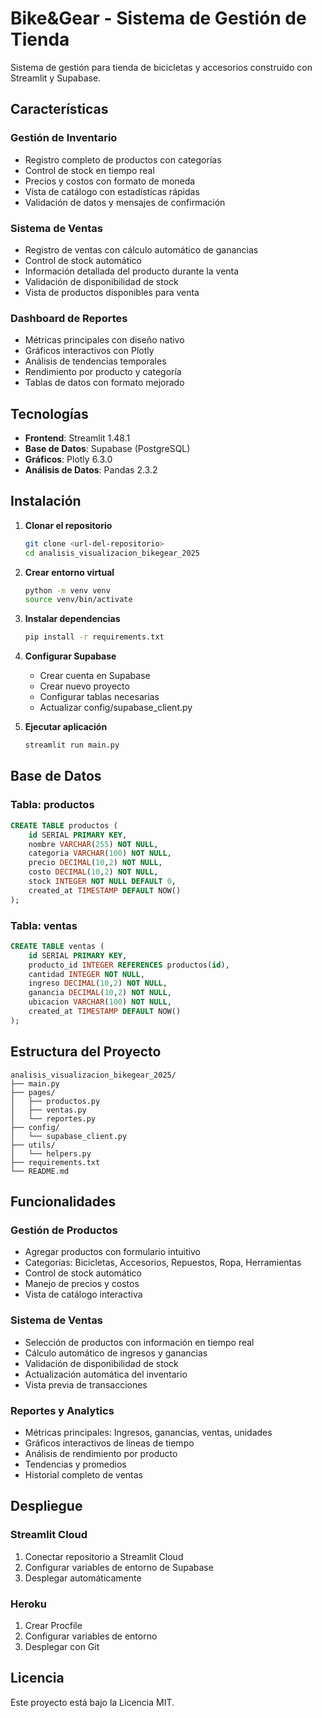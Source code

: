 # Bike&Gear - Sistema de Gestión de Tienda

Sistema de gestión para tienda de bicicletas y accesorios construido con Streamlit y Supabase.

## Características

### Gestión de Inventario
- Registro completo de productos con categorías
- Control de stock en tiempo real
- Precios y costos con formato de moneda
- Vista de catálogo con estadísticas rápidas
- Validación de datos y mensajes de confirmación

### Sistema de Ventas
- Registro de ventas con cálculo automático de ganancias
- Control de stock automático
- Información detallada del producto durante la venta
- Validación de disponibilidad de stock
- Vista de productos disponibles para venta

### Dashboard de Reportes
- Métricas principales con diseño nativo
- Gráficos interactivos con Plotly
- Análisis de tendencias temporales
- Rendimiento por producto y categoría
- Tablas de datos con formato mejorado

## Tecnologías

- **Frontend**: Streamlit 1.48.1
- **Base de Datos**: Supabase (PostgreSQL)
- **Gráficos**: Plotly 6.3.0
- **Análisis de Datos**: Pandas 2.3.2

## Instalación

1. **Clonar el repositorio**
   ```bash
   git clone <url-del-repositorio>
   cd analisis_visualizacion_bikegear_2025
   ```

2. **Crear entorno virtual**
   ```bash
   python -m venv venv
   source venv/bin/activate
   ```

3. **Instalar dependencias**
   ```bash
   pip install -r requirements.txt
   ```

4. **Configurar Supabase**
   - Crear cuenta en Supabase
   - Crear nuevo proyecto
   - Configurar tablas necesarias
   - Actualizar config/supabase_client.py

5. **Ejecutar aplicación**
   ```bash
   streamlit run main.py
   ```

## Base de Datos

### Tabla: productos
```sql
CREATE TABLE productos (
    id SERIAL PRIMARY KEY,
    nombre VARCHAR(255) NOT NULL,
    categoria VARCHAR(100) NOT NULL,
    precio DECIMAL(10,2) NOT NULL,
    costo DECIMAL(10,2) NOT NULL,
    stock INTEGER NOT NULL DEFAULT 0,
    created_at TIMESTAMP DEFAULT NOW()
);
```

### Tabla: ventas
```sql
CREATE TABLE ventas (
    id SERIAL PRIMARY KEY,
    producto_id INTEGER REFERENCES productos(id),
    cantidad INTEGER NOT NULL,
    ingreso DECIMAL(10,2) NOT NULL,
    ganancia DECIMAL(10,2) NOT NULL,
    ubicacion VARCHAR(100) NOT NULL,
    created_at TIMESTAMP DEFAULT NOW()
);
```

## Estructura del Proyecto

```
analisis_visualizacion_bikegear_2025/
├── main.py
├── pages/
│   ├── productos.py
│   ├── ventas.py
│   └── reportes.py
├── config/
│   └── supabase_client.py
├── utils/
│   └── helpers.py
├── requirements.txt
└── README.md
```

## Funcionalidades

### Gestión de Productos
- Agregar productos con formulario intuitivo
- Categorías: Bicicletas, Accesorios, Repuestos, Ropa, Herramientas
- Control de stock automático
- Manejo de precios y costos
- Vista de catálogo interactiva

### Sistema de Ventas
- Selección de productos con información en tiempo real
- Cálculo automático de ingresos y ganancias
- Validación de disponibilidad de stock
- Actualización automática del inventario
- Vista previa de transacciones

### Reportes y Analytics
- Métricas principales: Ingresos, ganancias, ventas, unidades
- Gráficos interactivos de líneas de tiempo
- Análisis de rendimiento por producto
- Tendencias y promedios
- Historial completo de ventas

## Despliegue

### Streamlit Cloud
1. Conectar repositorio a Streamlit Cloud
2. Configurar variables de entorno de Supabase
3. Desplegar automáticamente

### Heroku
1. Crear Procfile
2. Configurar variables de entorno
3. Desplegar con Git

## Licencia

Este proyecto está bajo la Licencia MIT.